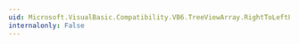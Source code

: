 ```yaml
---
uid: Microsoft.VisualBasic.Compatibility.VB6.TreeViewArray.RightToLeftLayoutChanged
internalonly: False
---
```

